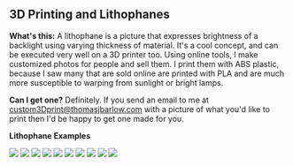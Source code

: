 ## 3D Printing and Lithophanes

**What's this:** A lithophane is a picture that expresses brightness of a backlight using varying thickness of material. It's a cool concept, and can be executed very well on a 3D printer too. Using online tools, I make customized photos for people and sell them. I print them with ABS plastic, because I saw many that are sold online are printed with PLA and are much more susceptible to warping from sunlight or bright lamps. 

**Can I get one?** Definitely. If you send an email to me at [custom3Dprint@thomasjbarlow.com](email:custom3Dprint@thomasjbarlow.com) with a picture of what you'd like to print then I'd be happy to get one made for you.

**Lithophane Examples**

<img src="images/lithophanes/lithophane-loop.gif?raw=true"/>

<img src="images/lithophanes/DSC_4059.jpg?raw=true"/>

<img src="images/lithophanes/DSC_4064.jpg?raw=true"/>

<img src="images/lithophanes/DSC_4060.jpg?raw=true"/>

<img src="images/lithophanes/DSC_4065.jpg?raw=true"/>

<img src="images/lithophanes/DSC_4068.jpg?raw=true"/>

<img src="images/lithophanes/DSC_4061.jpg?raw=true"/>

<img src="images/lithophanes/DSC_4067.jpg?raw=true"/>

<img src="images/lithophanes/DSC_4062.jpg?raw=true"/>

<img src="images/lithophanes/DSC_4066.jpg?raw=true"/>